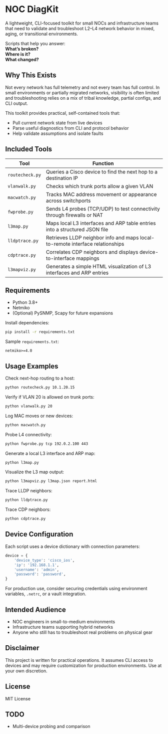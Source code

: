 # NOC DiagKit

A lightweight, CLI-focused toolkit for small NOCs and infrastructure teams that need to validate and troubleshoot L2–L4 network behavior in mixed, aging, or transitional environments.

Scripts that help you answer:  
**What’s broken?**  
**Where is it?**  
**What changed?**

## Why This Exists

Not every network has full telemetry and not every team has full control. In small environments or partially migrated networks, visibility is often limited and troubleshooting relies on a mix of tribal knowledge, partial configs, and CLI output.

This toolkit provides practical, self-contained tools that:

- Pull current network state from live devices  
- Parse useful diagnostics from CLI and protocol behavior  
- Help validate assumptions and isolate faults  

## Included Tools

| Tool            | Function |
|-----------------|----------|
| `routecheck.py` | Queries a Cisco device to find the next hop to a destination IP |
| `vlanwalk.py`   | Checks which trunk ports allow a given VLAN |
| `macwatch.py`   | Tracks MAC address movement or appearance across switchports |
| `fwprobe.py`    | Sends L4 probes (TCP/UDP) to test connectivity through firewalls or NAT |
| `l3map.py`      | Maps local L3 interfaces and ARP table entries into a structured JSON file |
| `lldptrace.py`  | Retrieves LLDP neighbor info and maps local-to-remote interface relationships |
| `cdptrace.py`   | Correlates CDP neighbors and displays device-to-interface mappings |
| `l3mapviz.py`   | Generates a simple HTML visualization of L3 interfaces and ARP entries |

## Requirements

- Python 3.8+
- Netmiko
- (Optional) PySNMP, Scapy for future expansions

Install dependencies:

```bash
pip install -r requirements.txt
```

Sample `requirements.txt`:

```
netmiko>=4.0
```

## Usage Examples

Check next-hop routing to a host:

```bash
python routecheck.py 10.1.20.15
```

Verify if VLAN 20 is allowed on trunk ports:

```bash
python vlanwalk.py 20
```

Log MAC moves or new devices:

```bash
python macwatch.py
```

Probe L4 connectivity:

```bash
python fwprobe.py tcp 192.0.2.100 443
```

Generate a local L3 interface and ARP map:

```bash
python l3map.py
```

Visualize the L3 map output:

```bash
python l3mapviz.py l3map.json report.html
```

Trace LLDP neighbors:

```bash
python lldptrace.py
```

Trace CDP neighbors:

```bash
python cdptrace.py
```

## Device Configuration

Each script uses a device dictionary with connection parameters:

```python
device = {
    'device_type': 'cisco_ios',
    'ip': '192.168.1.1',
    'username': 'admin',
    'password': 'password',
}
```

For production use, consider securing credentials using environment variables, `.netrc`, or a vault integration.

## Intended Audience

- NOC engineers in small-to-medium environments  
- Infrastructure teams supporting hybrid networks  
- Anyone who still has to troubleshoot real problems on physical gear

## Disclaimer

This project is written for practical operations. It assumes CLI access to devices and may require customization for production environments. Use at your own discretion.

## License

MIT License

## TODO

- Multi-device probing and comparison

